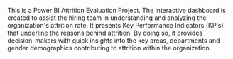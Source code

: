 This is a Power BI Attrition Evaluation Project.
The interactive dashboard is created to assist the hiring team in understanding and analyzing the organization's attrition rate. 
It presents Key Performance Indicators (KPIs) that underline the reasons behind attrition. 
By doing so, it provides decision-makers with quick insights into the key areas, departments and gender demographics contributing to attrition within the organization.
